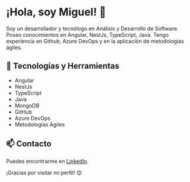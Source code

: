 # ¡Hola, soy Miguel! 👋

Soy un desarrollador y tecnólogo en Análisis y Desarrollo de Software. Poseo conocimientos en Angular, NestJs, TypeScript, Java. Tengo experiencia en Github, Azure DevOps y en la aplicación de metodologías ágiles.

## 🚀 Tecnologías y Herramientas

- Angular
- NestJs
- TypeScript
- Java
- MongoDB
- GitHub
- Azure DevOps
- Metodologías Ágiles

## 📫 Contacto

Puedes encontrarme en [LinkedIn](www.linkedin.com/in/miguel-angel-torres-diaz).

¡Gracias por visitar mi perfil! 😊

<!--
**migueltorresd/migueltorresd** is a ✨ _special_ ✨ repository because its `README.md` (this file) appears on your GitHub profile.

Here are some ideas to get you started:

- 🔭 I’m currently working on ...
- 🌱 I’m currently learning ...
- 👯 I’m looking to collaborate on ...
- 🤔 I’m looking for help with ...
- 💬 Ask me about ...
- 📫 How to reach me: ...
- 😄 Pronouns: ...
- ⚡ Fun fact: ...
-->
